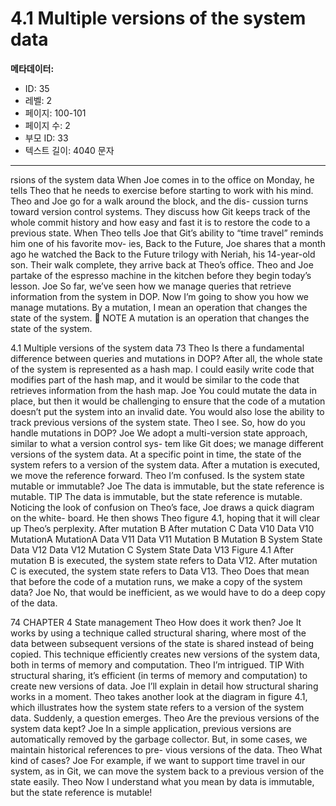 # 4.1 Multiple versions of the system data

**메타데이터:**
- ID: 35
- 레벨: 2
- 페이지: 100-101
- 페이지 수: 2
- 부모 ID: 33
- 텍스트 길이: 4040 문자

---

rsions of the system data
When Joe comes in to the office on Monday, he tells Theo that he needs to exercise before
starting to work with his mind. Theo and Joe go for a walk around the block, and the dis-
cussion turns toward version control systems. They discuss how Git keeps track of the
whole commit history and how easy and fast it is to restore the code to a previous state.
When Theo tells Joe that Git’s ability to “time travel” reminds him one of his favorite mov-
ies, Back to the Future, Joe shares that a month ago he watched the Back to the Future trilogy
with Neriah, his 14-year-old son.
Their walk complete, they arrive back at Theo’s office. Theo and Joe partake of the
espresso machine in the kitchen before they begin today’s lesson.
Joe So far, we’ve seen how we manage queries that retrieve information from the
system in DOP. Now I’m going to show you how we manage mutations. By a
mutation, I mean an operation that changes the state of the system.
 NOTE A mutation is an operation that changes the state of the system.

4.1 Multiple versions of the system data 73
Theo Is there a fundamental difference between queries and mutations in DOP?
After all, the whole state of the system is represented as a hash map. I could
easily write code that modifies part of the hash map, and it would be similar to
the code that retrieves information from the hash map.
Joe You could mutate the data in place, but then it would be challenging to ensure
that the code of a mutation doesn’t put the system into an invalid date. You
would also lose the ability to track previous versions of the system state.
Theo I see. So, how do you handle mutations in DOP?
Joe We adopt a multi-version state approach, similar to what a version control sys-
tem like Git does; we manage different versions of the system data. At a specific
point in time, the state of the system refers to a version of the system data. After
a mutation is executed, we move the reference forward.
Theo I’m confused. Is the system state mutable or immutable?
Joe The data is immutable, but the state reference is mutable.
TIP The data is immutable, but the state reference is mutable.
Noticing the look of confusion on Theo’s face, Joe draws a quick diagram on the white-
board. He then shows Theo figure 4.1, hoping that it will clear up Theo’s perplexity.
After mutation B After mutation C
Data V10 Data V10
MutationA MutationA
Data V11 Data V11
Mutation B Mutation B
System State Data V12 Data V12
Mutation C
System State Data V13
Figure 4.1 After mutation B is executed, the system state refers to Data V12. After
mutation C is executed, the system state refers to Data V13.
Theo Does that mean that before the code of a mutation runs, we make a copy of the
system data?
Joe No, that would be inefficient, as we would have to do a deep copy of the data.

74 CHAPTER 4 State management
Theo How does it work then?
Joe It works by using a technique called structural sharing, where most of the data
between subsequent versions of the state is shared instead of being copied.
This technique efficiently creates new versions of the system data, both in
terms of memory and computation.
Theo I’m intrigued.
TIP With structural sharing, it’s efficient (in terms of memory and computation) to
create new versions of data.
Joe I’ll explain in detail how structural sharing works in a moment.
Theo takes another look at the diagram in figure 4.1, which illustrates how the system state
refers to a version of the system data. Suddenly, a question emerges.
Theo Are the previous versions of the system data kept?
Joe In a simple application, previous versions are automatically removed by the
garbage collector. But, in some cases, we maintain historical references to pre-
vious versions of the data.
Theo What kind of cases?
Joe For example, if we want to support time travel in our system, as in Git, we can
move the system back to a previous version of the state easily.
Theo Now I understand what you mean by data is immutable, but the state reference
is mutable!